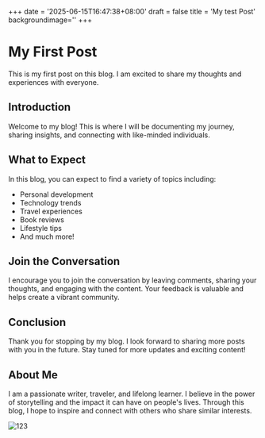 +++
date = '2025-06-15T16:47:38+08:00'
draft = false
title = 'My test Post'
backgroundimage=''
+++

# My First Post

This is my first post on this blog. I am excited to share my thoughts and experiences with everyone.

## Introduction

Welcome to my blog! This is where I will be documenting my journey, sharing insights, and connecting with like-minded individuals.

## What to Expect

In this blog, you can expect to find a variety of topics including:

- Personal development
- Technology trends
- Travel experiences
- Book reviews
- Lifestyle tips
- And much more!

## Join the Conversation

I encourage you to join the conversation by leaving comments, sharing your thoughts, and engaging with the content. Your feedback is valuable and helps create a vibrant community.

## Conclusion

Thank you for stopping by my blog. I look forward to sharing more posts with you in the future. Stay tuned for more updates and exciting content!

## About Me

I am a passionate writer, traveler, and lifelong learner. I believe in the power of storytelling and the impact it can have on people's lives. Through this blog, I hope to inspire and connect with others who share similar interests.

![123](/img/avatar.png)
